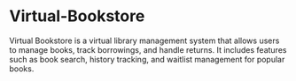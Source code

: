 # Virtual-Bookstore
Virtual Bookstore is a virtual library management system that allows users to manage books, track borrowings, and handle returns. It includes features such as book search, history tracking, and waitlist management for popular books.
